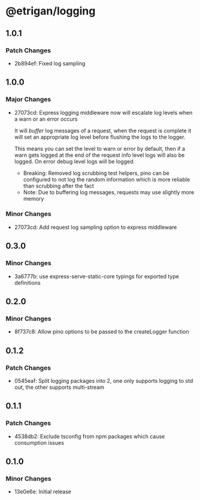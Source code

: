 # @etrigan/logging

## 1.0.1

### Patch Changes

- 2b894ef: Fixed log sampling

## 1.0.0

### Major Changes

- 27073cd: Express logging middleware now will escalate log levels when a warn or an error occurs

  It will _buffer_ log messages of a request, when the request is complete it will set an appropriate log level before flushing the logs to the logger.

  This means you can set the level to warn or error by default, then if a warn gets logged at the end of the request info level logs will also be logged. On error debug level logs will be logged.

  - Breaking: Removed log scrubbing test helpers, pino can be configured to not log the random information which is more reliable than scrubbing after the fact
  - Note: Due to buffering log messages, requests may use slightly more memory

### Minor Changes

- 27073cd: Add request log sampling option to express middleware

## 0.3.0

### Minor Changes

- 3a6777b: use express-serve-static-core typings for exported type definitions

## 0.2.0

### Minor Changes

- 8f737c8: Allow pino options to be passed to the createLogger function

## 0.1.2

### Patch Changes

- 0545eaf: Split logging packages into 2, one only supports logging to std out, the other supports multi-stream

## 0.1.1

### Patch Changes

- 4538db2: Exclude tsconfig from npm packages which cause consumption issues

## 0.1.0

### Minor Changes

- 13e0e6e: Initial release
